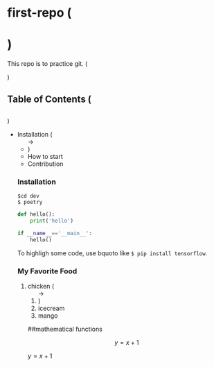 # first-repo (<h1><h1>)

This repo is to practice git. (<p></p>)

## Table of Contents (<h2></h2>)

- Installation ( <ul> -> <li>)
- How to start
- Contribution

### Installation


```shell
$cd dev
$ poetry 

```
```python
def hello():
    print('hello')

if __name__=='__main__':
    hello()
```
To highligh some code, use bquoto like `$ pip install tensorflow`.

### My Favorite Food

1. chicken (<ol> -> <li>)
2. icecream
3. mango

##mathematical functions

$$y=x+1$$

$y=x+1$

